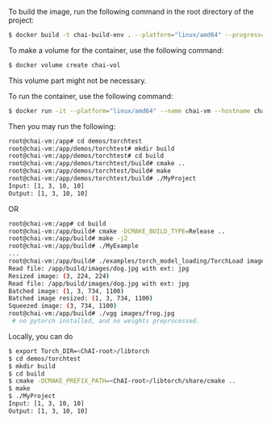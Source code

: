 


To build the image, run the following command in the root directory of the project:
```bash
$ docker build -t chai-build-env . --platform="linux/amd64" --progress=plain
```

To make a volume for the container, use the following command:
```bash
$ docker volume create chai-vol
```
This volume part might not be necessary. 


To run the container, use the following command:
```bash
$ docker run -it --platform="linux/amd64" --name chai-vm --hostname chai-vm --privileged --memory 2g --cpus 2 -v chai-vol chai-build-env
```

Then you may run the following:
```bash
root@chai-vm:/app# cd demos/torchtest
root@chai-vm:/app/demos/torchtest# mkdir build
root@chai-vm:/app/demos/torchtest# cd build
root@chai-vm:/app/demos/torchtest/build# cmake ..
root@chai-vm:/app/demos/torchtest/build# make
root@chai-vm:/app/demos/torchtest/build# ./MyProject
Input: [1, 3, 10, 10]
Output: [1, 3, 10, 10]
```
OR
```bash
root@chai-vm:/app# cd build
root@chai-vm:/app/build# cmake -DCMAKE_BUILD_TYPE=Release ..
root@chai-vm:/app/build# make -j2
root@chai-vm:/app/build# ./MyExample
...
root@chai-vm:/app/build# ./examples/torch_model_loading/TorchLoad images/dog.jpg
Read file: /app/build/images/dog.jpg with ext: jpg
Resized image: (3, 224, 224)
Read file: /app/build/images/dog.jpg with ext: jpg
Batched image: (1, 3, 734, 1100)
Batched image resized: (1, 3, 734, 1100)
Squeezed image: (3, 734, 1100)
root@chai-vm:/app/build# ./vgg images/frog.jpg
 # no pytorch installed, and no weights preprocessed. 
```



Locally, you can do
```bash
$ export Torch_DIR=<ChAI-root>/libtorch
$ cd demos/torchtest
$ mkdir build
$ cd build
$ cmake -DCMAKE_PREFIX_PATH=<ChAI-root>/libtorch/share/cmake ..
$ make
$ ./MyProject
Input: [1, 3, 10, 10]
Output: [1, 3, 10, 10]
```

